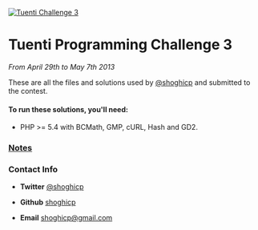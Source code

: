 [![Tuenti Challenge 3](https://contest.tuenti.net/resources/logo.png)](https://contest.tuenti.net/)

# Tuenti Programming Challenge 3
_From April 29th to May 7th 2013_


These are all the files and solutions used by [@shoghicp](https://twitter.com/shoghicp) and submitted to the contest.

#### To run these solutions, you'll need:
* PHP >= 5.4 with BCMath, GMP, cURL, Hash and GD2.

### [Notes](NOTES.md)

### Contact Info
* __Twitter__ [@shoghicp](https://twitter.com/shoghicp)

* __Github__ [shoghicp](https://github.com/shoghicp)

* __Email__ [shoghicp@gmail.com](mailto:shoghicp@gmail.com)